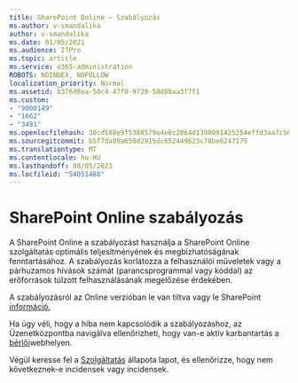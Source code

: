```yaml
---
title: SharePoint Online – Szabályozás
ms.author: v-smandalika
author: v-smandalika
ms.date: 01/05/2021
ms.audience: ITPro
ms.topic: article
ms.service: o365-administration
ROBOTS: NOINDEX, NOFOLLOW
localization_priority: Normal
ms.assetid: b376d8ea-50c4-47f0-9720-50d80aa3f7f1
ms.custom:
- "9000149"
- "1662"
- "3491"
ms.openlocfilehash: 38cd588e9f5388579e4e8c2064d1390091425254effd3aa7c50c4f2cbc80ce53
ms.sourcegitcommit: b5f7da89a650d2915dc652449623c78be6247175
ms.translationtype: MT
ms.contentlocale: hu-HU
ms.lasthandoff: 08/05/2021
ms.locfileid: "54051488"
---
```

# <a name="sharepoint-online-throttling"></a>SharePoint Online szabályozás

A SharePoint Online a szabályozást használja a SharePoint Online szolgáltatás optimális teljesítményének és megbízhatóságának fenntartásához. A szabályozás korlátozza a felhasználói műveletek vagy a párhuzamos hívások számát (parancsprogrammal vagy kóddal) az erőforrások túlzott felhasználásának megelőzése érdekében. 

A szabályozásról az Online verzióban le van tiltva vagy le SharePoint [információ.](https://docs.microsoft.com/sharepoint/dev/general-development/how-to-avoid-getting-throttled-or-blocked-in-sharepoint-online)

Ha úgy véli, hogy a hiba nem kapcsolódik a szabályozáshoz, az Üzenetközpontba navigálva ellenőrizheti, hogy van-e aktív karbantartás a [bérlői](https://portal.office.com/adminportal/home#/MessageCenter)webhelyen.

 Végül keresse fel a [Szolgáltatás](https://portal.office.com/adminportal/home#/servicehealth) állapota lapot, és ellenőrizze, hogy nem következnek-e incidensek vagy incidensek.

